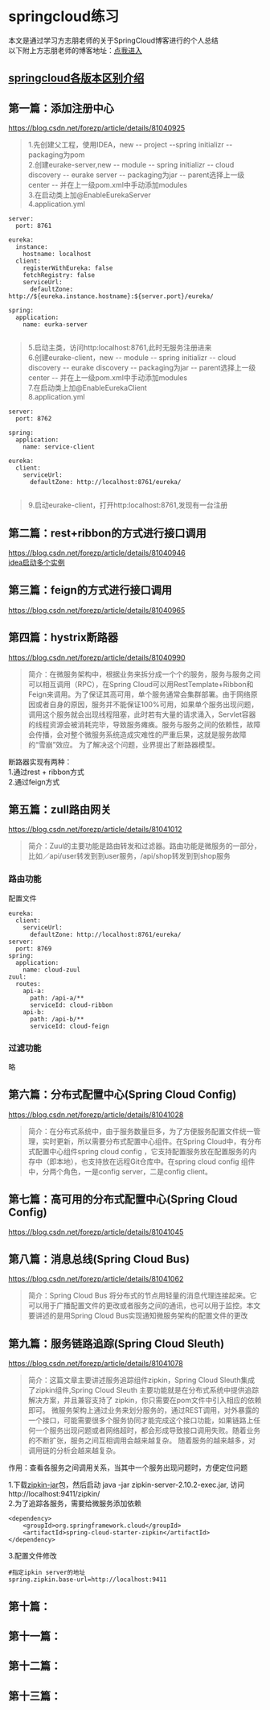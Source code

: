 # springcloud练习
本文是通过学习方志朋老师的关于SpringCloud博客进行的个人总结<br>
以下附上方志朋老师的博客地址：[点我进入](https://blog.csdn.net/forezp/article/details/70148833)

## [springcloud各版本区别介绍](https://blog.csdn.net/chen497147884/article/details/79896141)

## 第一篇：添加注册中心
https://blog.csdn.net/forezp/article/details/81040925
>1.先创建父工程，使用IDEA，new -- project --spring initializr -- packaging为pom<br>
>2.创建eurake-server,new -- module -- spring initializr -- cloud discovery -- eurake server -- packaging为jar -- parent选择上一级center -- 并在上一级pom.xml中手动添加modules<br>
>3.在启动类上加@EnableEurekaServer<br>
>4.application.yml<br>
```
server:
  port: 8761

eureka:
  instance:
    hostname: localhost
  client:
    registerWithEureka: false
    fetchRegistry: false
    serviceUrl:
      defaultZone: http://${eureka.instance.hostname}:${server.port}/eureka/

spring:
  application:
    name: eurka-server


```
>5.启动主类，访问http:localhost:8761,此时无服务注册进来<br>
>6.创建eurake-client，new -- module -- spring initializr -- cloud discovery -- eurake discovery -- packaging为jar -- parent选择上一级center -- 并在上一级pom.xml中手动添加modules<br>
>7.在启动类上加@EnableEurekaClient<br>
>8.application.yml<br>
```
server:
  port: 8762

spring:
  application:
    name: service-client

eureka:
  client:
    serviceUrl:
      defaultZone: http://localhost:8761/eureka/


```
>9.启动eurake-client，打开http:localhost:8761,发现有一台注册<br>

## 第二篇：rest+ribbon的方式进行接口调用
https://blog.csdn.net/forezp/article/details/81040946<br>
[idea启动多个实例](https://blog.csdn.net/forezp/article/details/76408139)
## 第三篇：feign的方式进行接口调用
https://blog.csdn.net/forezp/article/details/81040965
## 第四篇：hystrix断路器
https://blog.csdn.net/forezp/article/details/81040990
>简介：在微服务架构中，根据业务来拆分成一个个的服务，服务与服务之间可以相互调用（RPC），在Spring Cloud可以用RestTemplate+Ribbon和Feign来调用。为了保证其高可用，单个服务通常会集群部署。由于网络原因或者自身的原因，服务并不能保证100%可用，如果单个服务出现问题，调用这个服务就会出现线程阻塞，此时若有大量的请求涌入，Servlet容器的线程资源会被消耗完毕，导致服务瘫痪。服务与服务之间的依赖性，故障会传播，会对整个微服务系统造成灾难性的严重后果，这就是服务故障的“雪崩”效应。
    为了解决这个问题，业界提出了断路器模型。
    
断路器实现有两种：<br>
1.通过rest + ribbon方式<br> 
2.通过feign方式

## 第五篇：zull路由网关
https://blog.csdn.net/forezp/article/details/81041012
>简介：Zuul的主要功能是路由转发和过滤器。路由功能是微服务的一部分，比如／api/user转发到到user服务，/api/shop转发到到shop服务<br>
### 路由功能
配置文件
```
eureka:
  client:
    serviceUrl:
      defaultZone: http://localhost:8761/eureka/
server:
  port: 8769
spring:
  application:
    name: cloud-zuul
zuul:
  routes:
    api-a:
      path: /api-a/**
      serviceId: cloud-ribbon
    api-b:
      path: /api-b/**
      serviceId: cloud-feign
```
### 过滤功能
略<br>

## 第六篇：分布式配置中心(Spring Cloud Config)
https://blog.csdn.net/forezp/article/details/81041028
>简介：在分布式系统中，由于服务数量巨多，为了方便服务配置文件统一管理，实时更新，所以需要分布式配置中心组件。在Spring Cloud中，有分布式配置中心组件spring cloud config ，它支持配置服务放在配置服务的内存中（即本地），也支持放在远程Git仓库中。在spring cloud config 组件中，分两个角色，一是config server，二是config client。

## 第七篇：高可用的分布式配置中心(Spring Cloud Config)
https://blog.csdn.net/forezp/article/details/81041045
## 第八篇：消息总线(Spring Cloud Bus)
https://blog.csdn.net/forezp/article/details/81041062
>简介：Spring Cloud Bus 将分布式的节点用轻量的消息代理连接起来。它可以用于广播配置文件的更改或者服务之间的通讯，也可以用于监控。本文要讲述的是用Spring Cloud Bus实现通知微服务架构的配置文件的更改
## 第九篇：服务链路追踪(Spring Cloud Sleuth)
https://blog.csdn.net/forezp/article/details/81041078
>简介：这篇文章主要讲述服务追踪组件zipkin，Spring Cloud Sleuth集成了zipkin组件,Spring Cloud Sleuth 主要功能就是在分布式系统中提供追踪解决方案，并且兼容支持了 zipkin，你只需要在pom文件中引入相应的依赖即可。
微服务架构上通过业务来划分服务的，通过REST调用，对外暴露的一个接口，可能需要很多个服务协同才能完成这个接口功能，如果链路上任何一个服务出现问题或者网络超时，都会形成导致接口调用失败。随着业务的不断扩张，服务之间互相调用会越来越复杂。
随着服务的越来越多，对调用链的分析会越来越复杂。

作用：查看各服务之间调用关系，当其中一个服务出现问题时，方便定位问题<br>

1.下载[zipkin-jar](https://dl.bintray.com/openzipkin/maven/io/zipkin/java/zipkin-server/)包，然后启动 java -jar zipkin-server-2.10.2-exec.jar, 访问http://localhost:9411/zipkin/<br>
2.为了追踪各服务，需要给微服务添加依赖
```
<dependency>
    <groupId>org.springframework.cloud</groupId>
    <artifactId>spring-cloud-starter-zipkin</artifactId>
</dependency>
```
3.配置文件修改
```
#指定ipkin server的地址
spring.zipkin.base-url=http://localhost:9411

```
## 第十篇：
## 第十一篇：
## 第十二篇：
## 第十三篇：

